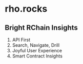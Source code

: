 # rho.rocks
## Bright RChain Insights

1. API First
2. Search, Navigate, Drill
3. Joyful User Experience
5. Smart Contract Insights
